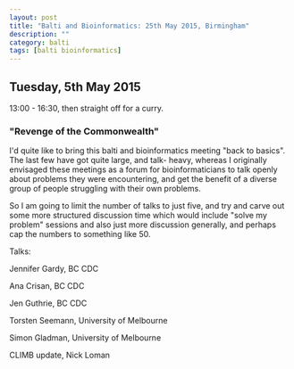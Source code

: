 ```yaml
---
layout: post
title: "Balti and Bioinformatics: 25th May 2015, Birmingham"
description: ""
category: balti
tags: [balti bioinformatics]
---
```


## Tuesday, 5th May 2015

13:00 - 16:30, then straight off for a curry.

### "Revenge of the Commonwealth"

I'd quite like to bring this balti and bioinformatics meeting
"back to basics". The last few have got quite large, and talk-
heavy, whereas I originally envisaged these meetings as a forum
for bioinformaticians to talk openly about problems they were
encountering, and get the benefit of a diverse group of people
struggling with their own problems.

So I am going to limit the number of talks to just five, and
try and carve out some more structured discussion time which
would include "solve my problem" sessions and also just more
discussion generally, and perhaps cap the numbers to something
like 50.

Talks:

Jennifer Gardy, BC CDC

Ana Crisan, BC CDC

Jen Guthrie, BC CDC

Torsten Seemann, University of Melbourne

Simon Gladman, University of Melbourne

CLIMB update, Nick Loman


